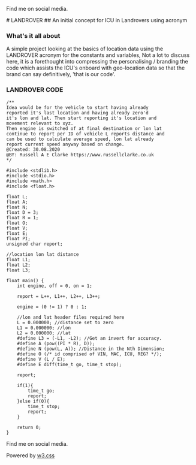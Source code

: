 <nav class="w3-container w3-teal w3-center w3-margin-top">
  <p>Find me on social media.</p>
  <a href="https://www.facebook.com/profile.php?id=100075972987666"><i class="fa fa-facebook-official w3-hover-opacity"></i></a>
  <a href="https://www.instagram.com/russellclarke821"><i class="fa fa-instagram w3-hover-opacity"></i></a>
  <a href="https://www.pinterest.co.uk/russellclarke821/"><i class="fa fa-pinterest-p w3-hover-opacity"></i></a>
  <a href="https://twitter.com/Developing821"><i class="fa fa-twitter w3-hover-opacity"></i></a>
  <a href="https://www.linkedin.com/in/russell-clarke-09a1a5238"></a><i class="fa fa-linkedin w3-hover-opacity"></i>
</nav>
# LANDROVER
## An initial concept for ICU in Landrovers using acronym

### What's it all about
A simple project looking at the basics of location data using the LANDROVER acronym for the constants and variables, Not a lot to discuss here, it is a forethought into compressing the personalising / branding the code which assists the ICU's onboard with geo-location data so that the brand can say definitively, 'that is our code'.

### LANDROVER CODE
```
/**
Idea would be for the vehicle to start having already 
reported it's last location and having already zero'd 
it's lon and lat. Then start reporting it's location and 
movement relevant to xyz.
Then engine is switched of at final destination or lon lat
continue to report per ID of vehicle L reports distance and
can be used to calculate average speed, lon lat already
report current speed anyway based on change.
@Created: 30.08.2020
@BY: Russell A E Clarke https://www.russellclarke.co.uk
*/

#include <stdlib.h>
#include <stdio.h>
#include <math.h>
#include <float.h>

float L;
float A;
float N;
float D = 3;
float R = 1;
float O;
float V;
float E;
float PI;
unsigned char report;

//location lon lat distance
float L1;
float L2;
float L3;

float main() {
    int engine, off = 0, on = 1;

    report = L++, L1++, L2++, L3++;

    engine = (0 != 1) ? 0 : 1;

    //lon and lat header files required here
    L = 0.000000; //distance set to zero
    L1 = 0.000000; //lon  
    L2 = 0.000000; //lat
    #define L3 = (-L1, -L2); //Get an invert for accuracy.
    #define A (pow((PI * R), D));
    #define N (pow(L, A)); //Distance in the Nth Dimension;
    #define O (/* id comprised of VIN, MAC, ICU, REG? */);
    #define V (L / E);
    #define E diff(time_t go, time_t stop);

    report;

    if(1){
        time_t go;
        report;
    }else if(0){
        time_t stop;
        report;
    }
    
    return 0;
}
```
<head>
  <meta content="text/html; charset=utf-8" http-equiv="Content-Type">
<meta charset="UTF-8">
<meta name="description" content="Projects and Portfolio">
<meta name="keywords" content="HTML, CSS, JavaScript, PHP, MySQLi, Python, Java, C, C++, C#, Time, Shapes">
<meta name="author" content="Russell Clarke">
<meta name="viewport" content="width=device-width, initial-scale=1.0">
<link rel="stylesheet" href="https://www.w3schools.com/w3css/4/w3.css">
<link rel="stylesheet" href="https://fonts.googleapis.com/css?family=Roboto">
<link rel="stylesheet" href="https://cdnjs.cloudflare.com/ajax/libs/font-awesome/4.7.0/css/font-awesome.min.css">
</head>
<footer class="w3-container w3-teal w3-center w3-margin-top">
  <p>Find me on social media.</p>
  <a href="https://www.facebook.com/profile.php?id=100075972987666"><i class="fa fa-facebook-official w3-hover-opacity"></i></a>
  <a href="https://www.instagram.com/russellclarke821"><i class="fa fa-instagram w3-hover-opacity"></i></a>
  <a href="https://www.pinterest.co.uk/russellclarke821/"><i class="fa fa-pinterest-p w3-hover-opacity"></i></a>
  <a href="https://twitter.com/Developing821"><i class="fa fa-twitter w3-hover-opacity"></i></a>
  <a href="https://www.linkedin.com/in/russell-clarke-09a1a5238"></a><i class="fa fa-linkedin w3-hover-opacity"></i>
  <p>Powered by <a href="https://www.w3schools.com/w3css/default.asp" target="_blank">w3.css</a></p>
</footer>
